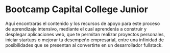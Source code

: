 # Bootcamp Capital College Junior
Aquí encontrarás el contenido y los recursos de apoyo para este proceso de aprendizaje intensivo, mediante el cual aprenderás a construir y desplegar aplicaciones web, que te permitan realizar proyectos personales, iniciar startups o mejorar tu desempeño empresarial, entre una infinidad de posibilidades que se presentan al convertirte en un desarrollador fullstack.
